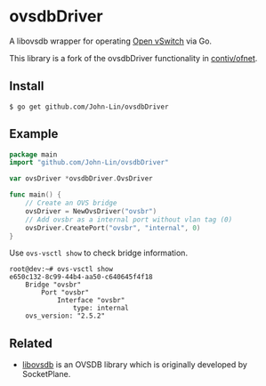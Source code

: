 ovsdbDriver
====
A libovsdb wrapper for operating [Open vSwitch](http://openvswitch.org/) via Go.

This library is a fork of the ovsdbDriver functionality in [contiv/ofnet](https://github.com/contiv/ofnet).

## Install 

```
$ go get github.com/John-Lin/ovsdbDriver
```

## Example
```go
package main
import "github.com/John-Lin/ovsdbDriver"

var ovsDriver *ovsdbDriver.OvsDriver

func main() {
    // Create an OVS bridge
    ovsDriver = NewOvsDriver("ovsbr")
    // Add ovsbr as a internal port without vlan tag (0)
    ovsDriver.CreatePort("ovsbr", "internal", 0)
}
```

Use `ovs-vsctl show` to check bridge information.

```
root@dev:~# ovs-vsctl show
e650c132-8c99-44b4-aa50-c640645f4f18
    Bridge "ovsbr"
        Port "ovsbr"
            Interface "ovsbr"
                type: internal
    ovs_version: "2.5.2"
```

## Related
- [libovsdb](https://github.com/socketplane/libovsdb) is an OVSDB library which is originally developed by SocketPlane.


